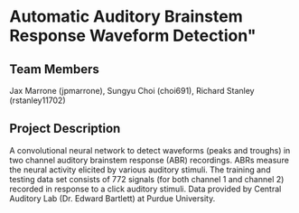 # Automatic Auditory Brainstem Response Waveform Detection"

## Team Members
Jax Marrone (jpmarrone), Sungyu Choi (choi691), Richard Stanley (rstanley11702)

## Project Description
A convolutional neural network to detect waveforms (peaks and troughs) in two channel auditory brainstem response (ABR) recordings. ABRs measure the neural activity elicited by various auditory stimuli. The training and testing data set consists of 772 signals (for both channel 1 and channel 2) recorded in response to a click auditory stimuli. Data provided by Central Auditory Lab (Dr. Edward Bartlett) at Purdue University. 

